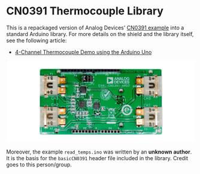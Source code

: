 # CN0391 Thermocouple Library
This is a repackaged version of Analog Devices' [CN0391 example](https://github.com/analogdevicesinc/arduino/tree/master/Arduino%20Uno%20R3/examples/CN0391_example) into a standard Arduino library.  For more details on the shield and the library itself, see the following article:

- [4-Channel Thermocouple Demo using the Arduino Uno](https://wiki.analog.com/resources/eval/user-guides/arduino-uno/reference_designs/demo_cn0391)

![image](cn0391.jpg)

Moreover, the example `read_temps.ino` was written by an __unknown author__. It is the basis for the `basicCN0391` header file included in the library. Credit goes to this person/group. 
